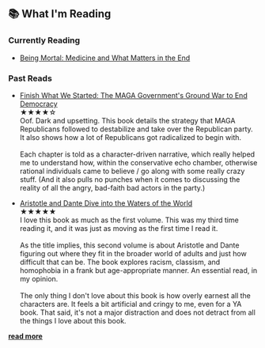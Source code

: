 ## 📚 What I'm Reading

### Currently Reading

- [Being Mortal: Medicine and What Matters in the End](https://bookshop.org/p/books/being-mortal-medicine-and-what-matters-in-the-end-atul-gawande/586355?ean=9781250076229&next=t)

### Past Reads

- [Finish What We Started: The MAGA Government's Ground War to End Democracy](https://bookshop.org/p/books/finish-what-we-started-the-maga-movement-s-ground-war-to-end-democracy-isaac-arnsdorf/b8883ac56adfcff0?ean=9780316497718&next=t)<br>
<span class="rating">★★★★☆</span><br>
Oof. Dark and upsetting. This book details the strategy that MAGA Republicans followed to destabilize and take over the Republican party. It also shows how a lot of Republicans got radicalized to begin with.<br><br>
Each chapter is told as a character-driven narrative, which really helped me to understand how, within the conservative echo chamber, otherwise rational individuals came to believe / go along with some really crazy stuff. (And it also pulls no punches when it comes to discussing the reality of all the angry, bad-faith bad actors in the party.)

- [Aristotle and Dante Dive into the Waters of the World](https://bookshop.org/p/books/aristotle-and-dante-dive-into-the-waters-of-the-world-benjamin-alire-saenz/18236448?ean=9781534496200&next=t)<br>
<span class="rating">★★★★★</span><br>
I love this book as much as the first volume. This was my third time reading it, and it was just as moving as the first time I read it.<br><br>
As the title implies, this second volume is about Aristotle and Dante figuring out where they fit in the broader world of adults and just how difficult that can be. The book explores racism, classism, and homophobia in a frank but age-appropriate manner. An essential read, in my opinion.<br><br>
The only thing I don't love about this book is how overly earnest all the characters are. It feels a bit artificial and cringy to me, even for a YA book. That said, it's not a major distraction and does not detract from all the things I love about this book.

[**read more**](/reviews#Books)
